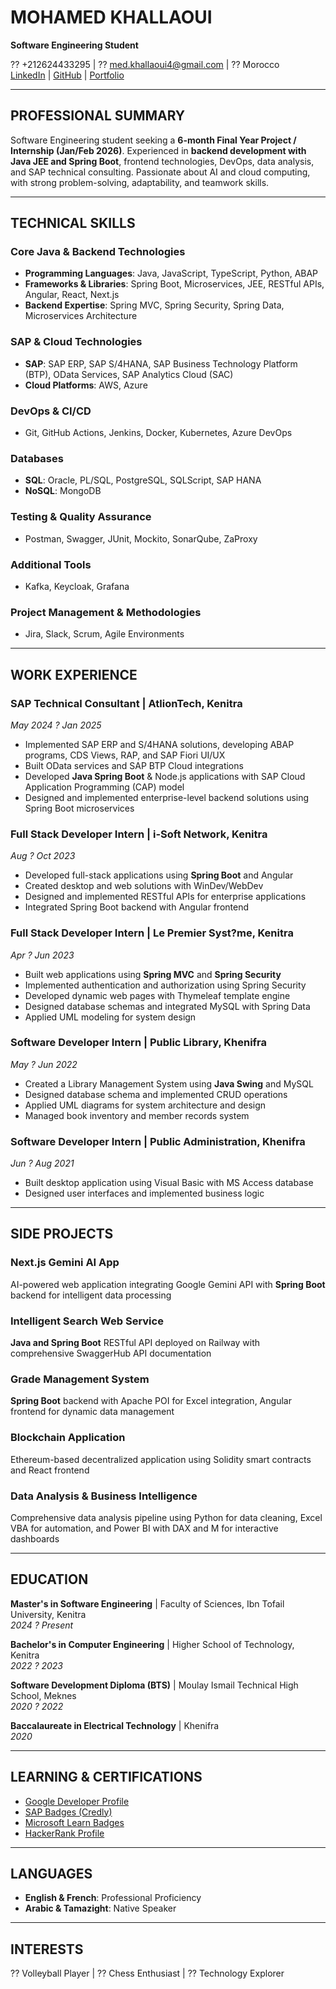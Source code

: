 # MOHAMED KHALLAOUI
**Software Engineering Student**

?? +212624433295 | ?? med.khallaoui4@gmail.com | ?? Morocco  
[LinkedIn](https://linkedin.com/in/Mohamed-Khallaoui) | [GitHub](https://github.com/khallaoui) | [Portfolio](https://khallaoui.vercel.app)

---

## PROFESSIONAL SUMMARY

Software Engineering student seeking a **6-month Final Year Project / Internship (Jan/Feb 2026)**. Experienced in **backend development with Java JEE and Spring Boot**, frontend technologies, DevOps, data analysis, and SAP technical consulting. Passionate about AI and cloud computing, with strong problem-solving, adaptability, and teamwork skills.

---

## TECHNICAL SKILLS

### Core Java & Backend Technologies
- **Programming Languages**: Java, JavaScript, TypeScript, Python, ABAP
- **Frameworks & Libraries**: Spring Boot, Microservices, JEE, RESTful APIs, Angular, React, Next.js
- **Backend Expertise**: Spring MVC, Spring Security, Spring Data, Microservices Architecture

### SAP & Cloud Technologies
- **SAP**: SAP ERP, SAP S/4HANA, SAP Business Technology Platform (BTP), OData Services, SAP Analytics Cloud (SAC)
- **Cloud Platforms**: AWS, Azure

### DevOps & CI/CD
- Git, GitHub Actions, Jenkins, Docker, Kubernetes, Azure DevOps

### Databases
- **SQL**: Oracle, PL/SQL, PostgreSQL, SQLScript, SAP HANA
- **NoSQL**: MongoDB

### Testing & Quality Assurance
- Postman, Swagger, JUnit, Mockito, SonarQube, ZaProxy

### Additional Tools
- Kafka, Keycloak, Grafana

### Project Management & Methodologies
- Jira, Slack, Scrum, Agile Environments

---

## WORK EXPERIENCE

### **SAP Technical Consultant** | AtlionTech, Kenitra
*May 2024 ? Jan 2025*

- Implemented SAP ERP and S/4HANA solutions, developing ABAP programs, CDS Views, RAP, and SAP Fiori UI/UX
- Built OData services and SAP BTP Cloud integrations
- Developed **Java Spring Boot** & Node.js applications with SAP Cloud Application Programming (CAP) model
- Designed and implemented enterprise-level backend solutions using Spring Boot microservices

### **Full Stack Developer Intern** | i-Soft Network, Kenitra
*Aug ? Oct 2023*

- Developed full-stack applications using **Spring Boot** and Angular
- Created desktop and web solutions with WinDev/WebDev
- Designed and implemented RESTful APIs for enterprise applications
- Integrated Spring Boot backend with Angular frontend

### **Full Stack Developer Intern** | Le Premier Syst?me, Kenitra
*Apr ? Jun 2023*

- Built web applications using **Spring MVC** and **Spring Security**
- Implemented authentication and authorization using Spring Security
- Developed dynamic web pages with Thymeleaf template engine
- Designed database schemas and integrated MySQL with Spring Data
- Applied UML modeling for system design

### **Software Developer Intern** | Public Library, Khenifra
*May ? Jun 2022*

- Created a Library Management System using **Java Swing** and MySQL
- Designed database schema and implemented CRUD operations
- Applied UML diagrams for system architecture and design
- Managed book inventory and member records system

### **Software Developer Intern** | Public Administration, Khenifra
*Jun ? Aug 2021*

- Built desktop application using Visual Basic with MS Access database
- Designed user interfaces and implemented business logic

---

## SIDE PROJECTS

### **Next.js Gemini AI App**
AI-powered web application integrating Google Gemini API with **Spring Boot** backend for intelligent data processing

### **Intelligent Search Web Service**
**Java and Spring Boot** RESTful API deployed on Railway with comprehensive SwaggerHub API documentation

### **Grade Management System**
**Spring Boot** backend with Apache POI for Excel integration, Angular frontend for dynamic data management

### **Blockchain Application**
Ethereum-based decentralized application using Solidity smart contracts and React frontend

### **Data Analysis & Business Intelligence**
Comprehensive data analysis pipeline using Python for data cleaning, Excel VBA for automation, and Power BI with DAX and M for interactive dashboards

---

## EDUCATION

**Master's in Software Engineering** | Faculty of Sciences, Ibn Tofail University, Kenitra  
*2024 ? Present*

**Bachelor's in Computer Engineering** | Higher School of Technology, Kenitra  
*2022 ? 2023*

**Software Development Diploma (BTS)** | Moulay Ismail Technical High School, Meknes  
*2020 ? 2022*

**Baccalaureate in Electrical Technology** | Khenifra  
*2020*

---

## LEARNING & CERTIFICATIONS

- [Google Developer Profile](https://developers.google.com/profile)
- [SAP Badges (Credly)](https://credly.com)
- [Microsoft Learn Badges](https://learn.microsoft.com)
- [HackerRank Profile](https://hackerrank.com)

---

## LANGUAGES

- **English & French**: Professional Proficiency
- **Arabic & Tamazight**: Native Speaker

---

## INTERESTS

?? Volleyball Player | ?? Chess Enthusiast | ?? Technology Explorer
